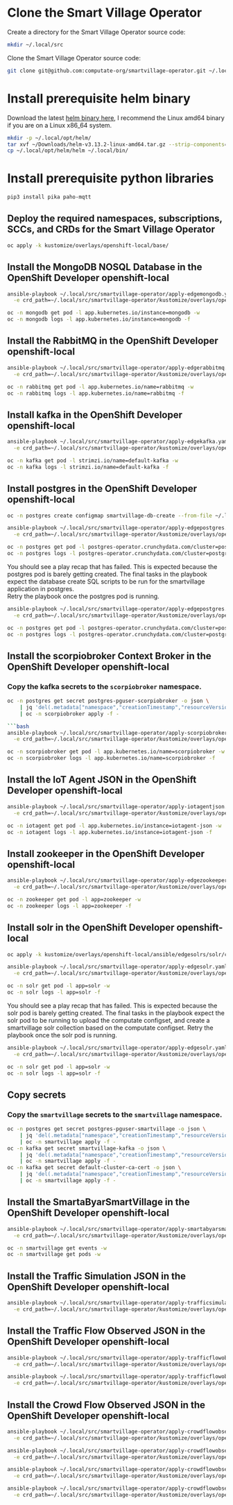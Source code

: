 
# Clone the Smart Village Operator

Create a directory for the Smart Village Operator source code: 


```bash
mkdir ~/.local/src
```

Clone the Smart Village Operator source code: 

```bash
git clone git@github.com:computate-org/smartvillage-operator.git ~/.local/src/smartvillage-operator
```

# Install prerequisite helm binary

Download the latest [helm binary here](https://github.com/helm/helm/releases), I recommend the Linux amd64 binary if you are on a Linux x86_64 system. 

```bash
mkdir -p ~/.local/opt/helm/
tar xvf ~/Downloads/helm-v3.13.2-linux-amd64.tar.gz --strip-components=1 -C ~/.local/opt/helm/
cp ~/.local/opt/helm/helm ~/.local/bin/
```

# Install prerequisite python libraries

```bash
pip3 install pika paho-mqtt
```

## Deploy the required namespaces, subscriptions, SCCs, and CRDs for the Smart Village Operator

```bash
oc apply -k kustomize/overlays/openshift-local/base/
```

## Install the MongoDB NOSQL Database in the OpenShift Developer openshift-local

```bash
ansible-playbook ~/.local/src/smartvillage-operator/apply-edgemongodb.yaml \
  -e crd_path=~/.local/src/smartvillage-operator/kustomize/overlays/openshift-local/ansible/edgemongodbs/mongodb/edgemongodb.yaml

oc -n mongodb get pod -l app.kubernetes.io/instance=mongodb -w
oc -n mongodb logs -l app.kubernetes.io/instance=mongodb -f
```

## Install the RabbitMQ in the OpenShift Developer openshift-local

```bash
ansible-playbook ~/.local/src/smartvillage-operator/apply-edgerabbitmq.yaml \
  -e crd_path=~/.local/src/smartvillage-operator/kustomize/overlays/openshift-local/ansible/edgerabbitmqs/rabbitmq/edgerabbitmq.yaml

oc -n rabbitmq get pod -l app.kubernetes.io/name=rabbitmq -w
oc -n rabbitmq logs -l app.kubernetes.io/name=rabbitmq -f
```

## Install kafka in the OpenShift Developer openshift-local

```bash
ansible-playbook ~/.local/src/smartvillage-operator/apply-edgekafka.yaml \
  -e crd_path=~/.local/src/smartvillage-operator/kustomize/overlays/openshift-local/ansible/edgekafkas/default/edgekafka.yaml

oc -n kafka get pod -l strimzi.io/name=default-kafka -w
oc -n kafka logs -l strimzi.io/name=default-kafka -f
```

## Install postgres in the OpenShift Developer openshift-local

```bash
oc -n postgres create configmap smartvillage-db-create --from-file ~/.local/src/smartabyar-smartvillage/src/main/resources/sql/db-create.sql

ansible-playbook ~/.local/src/smartvillage-operator/apply-edgepostgres.yaml \
  -e crd_path=~/.local/src/smartvillage-operator/kustomize/overlays/openshift-local/ansible/edgepostgress/postgres/edgepostgres.yaml

oc -n postgres get pod -l postgres-operator.crunchydata.com/cluster=postgres -w
oc -n postgres logs -l postgres-operator.crunchydata.com/cluster=postgres -f
```

You should see a play recap that has failed. 
This is expected because the postgres pod is barely getting created. 
The final tasks in the playbook expect the database create SQL scripts to be run for the smartvillage application in postgres.  
Retry the playbook once the postgres pod is running. 

```bash
ansible-playbook ~/.local/src/smartvillage-operator/apply-edgepostgres.yaml \
  -e crd_path=~/.local/src/smartvillage-operator/kustomize/overlays/openshift-local/ansible/edgepostgress/postgres/edgepostgres.yaml

oc -n postgres get pod -l postgres-operator.crunchydata.com/cluster=postgres -w
oc -n postgres logs -l postgres-operator.crunchydata.com/cluster=postgres -f
```

## Install the scorpiobroker Context Broker in the OpenShift Developer openshift-local

### Copy the kafka secrets to the `scorpiobroker` namespace. 

```bash
oc -n postgres get secret postgres-pguser-scorpiobroker -o json \
    | jq 'del(.metadata["namespace","creationTimestamp","resourceVersion","selfLink","uid","ownerReferences"])' \
    | oc -n scorpiobroker apply -f -

```bash
ansible-playbook ~/.local/src/smartvillage-operator/apply-scorpiobroker.yaml \
  -e crd_path=~/.local/src/smartvillage-operator/kustomize/overlays/openshift-local/ansible/scorpiobrokers/scorpiobroker/scorpiobroker.yaml

oc -n scorpiobroker get pod -l app.kubernetes.io/name=scorpiobroker -w
oc -n scorpiobroker logs -l app.kubernetes.io/name=scorpiobroker -f
```

## Install the IoT Agent JSON in the OpenShift Developer openshift-local

```bash
ansible-playbook ~/.local/src/smartvillage-operator/apply-iotagentjson.yaml \
  -e crd_path=~/.local/src/smartvillage-operator/kustomize/overlays/openshift-local/ansible/iotagentjsons/iotagent-json/iotagentjson.yaml

oc -n iotagent get pod -l app.kubernetes.io/instance=iotagent-json -w
oc -n iotagent logs -l app.kubernetes.io/instance=iotagent-json -f
```

## Install zookeeper in the OpenShift Developer openshift-local

```bash
ansible-playbook ~/.local/src/smartvillage-operator/apply-edgezookeeper.yaml \
  -e crd_path=~/.local/src/smartvillage-operator/kustomize/overlays/openshift-local/ansible/edgezookeepers/default/edgezookeeper.yaml

oc -n zookeeper get pod -l app=zookeeper -w
oc -n zookeeper logs -l app=zookeeper -f
```

## Install solr in the OpenShift Developer openshift-local

```bash
oc apply -k kustomize/overlays/openshift-local/ansible/edgesolrs/solr/configmaps/

ansible-playbook ~/.local/src/smartvillage-operator/apply-edgesolr.yaml \
  -e crd_path=~/.local/src/smartvillage-operator/kustomize/overlays/openshift-local/ansible/edgesolrs/solr/edgesolrs/solr/edgesolr.yaml

oc -n solr get pod -l app=solr -w
oc -n solr logs -l app=solr -f
```

You should see a play recap that has failed. 
This is expected because the solr pod is barely getting created. 
The final tasks in the playbook expect the solr pod to be running to upload the computate configset, and create a smartvillage solr collection based on the computate configset. 
Retry the playbook once the solr pod is running. 

```bash
ansible-playbook ~/.local/src/smartvillage-operator/apply-edgesolr.yaml \
  -e crd_path=~/.local/src/smartvillage-operator/kustomize/overlays/openshift-local/ansible/edgesolrs/solr/edgesolrs/solr/edgesolr.yaml

oc -n solr get pod -l app=solr -w
oc -n solr logs -l app=solr -f
```

## Copy secrets

### Copy the `smartvillage` secrets to the `smartvillage` namespace. 

```bash
oc -n postgres get secret postgres-pguser-smartvillage -o json \
    | jq 'del(.metadata["namespace","creationTimestamp","resourceVersion","selfLink","uid","ownerReferences"])' \
    | oc -n smartvillage apply -f -
oc -n kafka get secret smartvillage-kafka -o json \
    | jq 'del(.metadata["namespace","creationTimestamp","resourceVersion","selfLink","uid","ownerReferences"])' \
    | oc -n smartvillage apply -f -
oc -n kafka get secret default-cluster-ca-cert -o json \
    | jq 'del(.metadata["namespace","creationTimestamp","resourceVersion","selfLink","uid","ownerReferences"])' \
    | oc -n smartvillage apply -f -
```

## Install the SmartaByarSmartVillage in the OpenShift Developer openshift-local

```bash
ansible-playbook ~/.local/src/smartvillage-operator/apply-smartabyarsmartvillage.yaml \
  -e crd_path=~/.local/src/smartvillage-operator/kustomize/overlays/openshift-local/ansible/smartabyarsmartvillages/smartvillage/smartabyarsmartvillage.yaml

oc -n smartvillage get events -w
oc -n smartvillage get pods -w
```

## Install the Traffic Simulation JSON in the OpenShift Developer openshift-local

```bash
ansible-playbook ~/.local/src/smartvillage-operator/apply-trafficsimulation.yaml -e enable_dev_nodeports=true \
  -e crd_path=~/.local/src/smartvillage-operator/kustomize/overlays/openshift-local/ansible/trafficsimulations/veberod-intersection-1/trafficsimulation.yaml
```

## Install the Traffic Flow Observed JSON in the OpenShift Developer openshift-local

```bash
ansible-playbook ~/.local/src/smartvillage-operator/apply-trafficflowobserved.yaml -e enable_dev_nodeports=true \
  -e crd_path=~/.local/src/smartvillage-operator/kustomize/overlays/openshift-local/ansible/trafficflowobserveds/sweden-veberod-1-lakaregatan-ne/trafficflowobserved.yaml
```

```bash
ansible-playbook ~/.local/src/smartvillage-operator/apply-trafficflowobserved.yaml -e enable_dev_nodeports=true \
  -e crd_path=~/.local/src/smartvillage-operator/kustomize/overlays/openshift-local/ansible/trafficflowobserveds/sweden-veberod-1-sjobovagen-se/trafficflowobserved.yaml
```

## Install the Crowd Flow Observed JSON in the OpenShift Developer openshift-local

```bash
ansible-playbook ~/.local/src/smartvillage-operator/apply-crowdflowobserved.yaml -e enable_dev_nodeports=true \
  -e crd_path=~/.local/src/smartvillage-operator/kustomize/overlays/openshift-local/ansible/crowdflowobserveds/sweden-veberod-1-sjobovagen-se-dorrodsvagen-sw/crowdflowobserved.yaml
```

```bash
ansible-playbook ~/.local/src/smartvillage-operator/apply-crowdflowobserved.yaml -e enable_dev_nodeports=true \
  -e crd_path=~/.local/src/smartvillage-operator/kustomize/overlays/openshift-local/ansible/crowdflowobserveds/sweden-veberod-1-dorrodsvagen-ne-sjobovagen-se/crowdflowobserved.yaml
```

```bash
ansible-playbook ~/.local/src/smartvillage-operator/apply-crowdflowobserved.yaml -e enable_dev_nodeports=true \
  -e crd_path=~/.local/src/smartvillage-operator/kustomize/overlays/openshift-local/ansible/crowdflowobserveds/sweden-veberod-1-sjobovagen-nw-lakaregatan-ne/crowdflowobserved.yaml
```

```bash
ansible-playbook ~/.local/src/smartvillage-operator/apply-crowdflowobserved.yaml -e enable_dev_nodeports=true \
  -e crd_path=~/.local/src/smartvillage-operator/kustomize/overlays/openshift-local/ansible/crowdflowobserveds/sweden-veberod-1-lakaregatan-sw-sjobovagen-nw/crowdflowobserved.yaml
```
